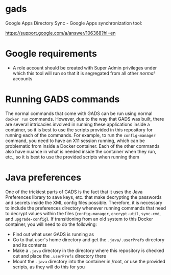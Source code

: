# gads
Google Apps Directory Sync - Google Apps synchronization tool:

https://support.google.com/a/answer/106368?hl=en

# Google requirements
* A role account should be created with Super Admin privileges under which this
  tool will run so that it is segregated from all other *normal* accounts

# Running GADS commands
The normal commands that come with GADS can be run using normal `docker run`
commands.  However, due to the way that GADS was built, there are several
intricacies involved in running these applications inside a container, so it is
best to use the scripts provided in this repository for running each of the
commands.  For example, to run the `config-manager` command, you need to have an
X11 session running, which can be problematic from inside a Docker container.
Each of the other commands also have nuance in what is needed inside the
container when they run, etc., so it is best to use the provided scripts when
running them

# Java preferences
One of the trickiest parts of GADS is the fact that it uses the Java Preferences
library to save keys, etc. that make decrypting the passwords and secrets inside
the XML config files possible.  Therefore, it is necessary to include the
preferences directory whenever running commands that need to decrypt values
within the files (`config-manager`, `encrypt-util`, `sync-cmd`, and 
`upgrade-config`).  If transitioning from an old system to this Docker container,
you will need to do the following:

* Find out what user GADS is running as
* Go to that user's home directory and get the `.java/.userPrefs` directory and its contents
* Make a `.java` directory in the directory where this repository is checked out and place the `.userPrefs` directory there
* Mount the `.java` directory into the container in /root, or use the provided scripts, as they will do this for you

